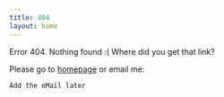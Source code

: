 ```yaml
---
title: 404
layout: home
---
```


Error 404. Nothing found :( Where did you get that link?

Please go to [homepage](/) or email me:

    Add the eMail later


